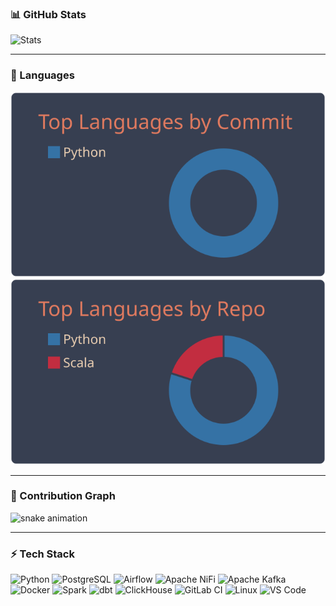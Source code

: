 ### 📊 GitHub Stats
![Stats](https://github-readme-stats.vercel.app/api?username=tanat0&show_icons=true&theme=calm)

---

### 🧩 Languages
![Repos per language](https://raw.githubusercontent.com/tanat0/tanat0/master/profile-summary-card-output/calm/2-most-commit-language.svg)
![Most commit language](https://raw.githubusercontent.com/tanat0/tanat0/master/profile-summary-card-output/calm/1-repos-per-language.svg)

---

### 🐍 Contribution Graph
<picture>
  <source media="(prefers-color-scheme: dark)" srcset="https://raw.githubusercontent.com/tanat0/tanat0/main/output/github-contribution-grid-snake-dark.svg" />
  <source media="(prefers-color-scheme: light)" srcset="https://raw.githubusercontent.com/tanat0/tanat0/main/output/github-contribution-grid-snake.svg" />
  <img alt="snake animation" src="https://raw.githubusercontent.com/tanat0/tanat0/main/output/github-contribution-grid-snake.svg" />
</picture>

---

### ⚡ Tech Stack
![Python](https://img.shields.io/badge/-Python-3776AB?logo=python&logoColor=fff)
![PostgreSQL](https://img.shields.io/badge/-PostgreSQL-4169E1?logo=postgresql&logoColor=fff)
![Airflow](https://img.shields.io/badge/-Airflow-017CEE?logo=apache-airflow&logoColor=fff)
![Apache NiFi](https://img.shields.io/badge/-Apache%20NiFi-2C2255?logo=apache-nifi&logoColor=fff)
![Apache Kafka](https://img.shields.io/badge/-Apache%20Kafka-231F20?logo=apache-kafka&logoColor=fff)
![Docker](https://img.shields.io/badge/-Docker-2496ED?logo=docker&logoColor=fff)
![Spark](https://img.shields.io/badge/-Apache%20Spark-E25A1C?logo=apachespark&logoColor=fff)
![dbt](https://img.shields.io/badge/-dbt-FF694B?logo=dbt&logoColor=fff)
![ClickHouse](https://img.shields.io/badge/-ClickHouse-F2C811?logo=clickhouse&logoColor=000)
![GitLab CI](https://img.shields.io/badge/-GitLab%20CI-FC6D26?logo=gitlab&logoColor=fff)
![Linux](https://img.shields.io/badge/-Linux-FCC624?logo=linux&logoColor=000)
![VS Code](https://img.shields.io/badge/-VS%20Code-007ACC?logo=visual-studio-code&logoColor=fff)

